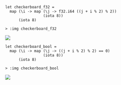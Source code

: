 
```futhark
let checkerboard_f32 =
  map (\i -> map (\j -> f32.i64 ((j + i % 2) % 2))
                 (iota 8))
      (iota 8)
```

```
> :img checkerboard_f32
```


![](img-img/61cff8ac3353fbfdd35d9502aff4b538-img.png)


```futhark
let checkerboard_bool =
  map (\i -> map (\j -> ((j + i % 2) % 2) == 0)
                 (iota 8))
      (iota 8)
```

```
> :img checkerboard_bool
```


![](img-img/0f6dfe6c60396642fa77352f2ff84c81-img.png)

